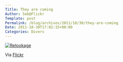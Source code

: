 ```yaml
--- 
Title: They are coming
Author: Seb@Flickr
Template: post
Permalink: /blog/archives/2011/10/30/they-are-coming
Date: 2011-10-30T17:02:15+00:00
Categories: Divers
--- 
```


<p><a href="http://www.flickr.com/photos/z720/6268940840/"><img src="http://farm7.static.flickr.com/6092/6268940840_3277cd1107_m.jpg" alt="Relookage" /></a></p>
</p>
<p>Via <a href="http://www.flickr.com/photos/z720/">Flickr</a></p>
